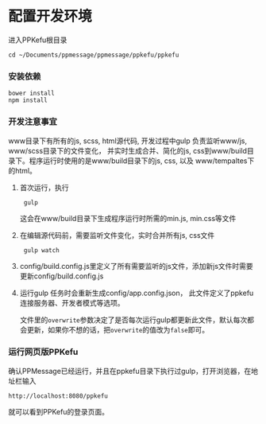# 配置开发环境
进入PPKefu根目录

    cd ~/Documents/ppmessage/ppmessage/ppkefu/ppkefu

### 安装依赖

    bower install 
    npm install 
    
### 开发注意事宜
www目录下有所有的js, scss, html源代码, 开发过程中gulp 负责监听www/js, www/scss目录下的文件变化，
并实时生成合并、简化的js, css到www/build目录下。程序运行时使用的是www/build目录下的js, css, 以及
www/tempaltes下的html。

1. 首次运行，执行
   
        gulp

   这会在www/build目录下生成程序运行时所需的min.js, min.css等文件
       
2. 在编辑源代码前，需要监听文件变化，实时合并所有js, css文件
    
        gulp watch
        
3. config/build.config.js里定义了所有需要监听的js文件，添加新js文件时需要更新config/build.config.js

4. 运行gulp 任务时会重新生成config/app.config.json， 此文件定义了ppkefu连接服务器、开发者模式等选项。
    
   文件里的`overwrite`参数决定了是否每次运行gulp都更新此文件，默认每次都会更新，如果你不想的话，把`overwrite`的值改为`false`即可。

### 运行网页版PPKefu
确认PPMessage已经运行，并且在ppkefu目录下执行过gulp，打开浏览器，在地址栏输入

    http://localhost:8080/ppkefu

就可以看到PPKefu的登录页面。
